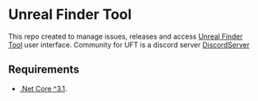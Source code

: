 # Unreal Finder Tool
This repo created to manage issues, releases and access [Unreal Finder Tool](https://corrm.github.io/uft) user interface.
Community for UFT is a discord server [DiscordServer](http://discord.gg/b9rvak3)

## Requirements
- [.Net Core ^3.1](https://dotnet.microsoft.com/download).
